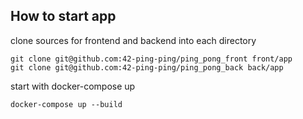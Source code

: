 ## How to start app

clone sources for frontend and backend into each directory
```shell
git clone git@github.com:42-ping-ping/ping_pong_front front/app
git clone git@github.com:42-ping-ping/ping_pong_back back/app
```

start with docker-compose up
```shell
docker-compose up --build
```
